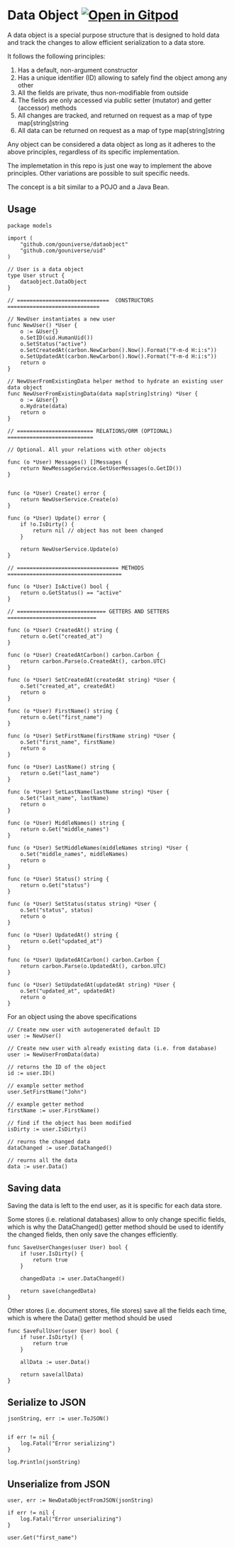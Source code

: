# Data Object <a href="https://gitpod.io/#https://github.com/gouniverse/dataobject" style="float:right:"><img src="https://gitpod.io/button/open-in-gitpod.svg" alt="Open in Gitpod" loading="lazy"></a>

A data object is a special purpose structure that is designed
to hold data and track the changes to allow efficient 
serialization to a data store.

It follows the following principles:

1. Has a default, non-argument constructor
2. Has a unique identifier (ID) allowing to safely find the object among any other
3. All the fields are private, thus non-modifiable from outside
4. The fields are only accessed via public setter (mutator) and getter (accessor) methods
5. All changes are tracked, and returned on request as a map of type map[string]string
6. All data can be returned on request as a map of type map[string]string

Any object can be considered a data object as long as it adheres to the above principles, 
regardless of its specific implementation.

The implemetation in this repo is just one way to implement the above principles. Other variations are possible to suit specific needs.

The concept is a bit similar to a POJO and a Java Bean.

## Usage

```golang
package models

import (
	"github.com/gouniverse/dataobject"
	"github.com/gouniverse/uid"
)

// User is a data object
type User struct {
	dataobject.DataObject
}

// =============================  CONSTRUCTORS =============================

// NewUser instantiates a new user
func NewUser() *User {
	o := &User{}
	o.SetID(uid.HumanUid())
    o.SetStatus("active")
    o.SetCreatedAt(carbon.NewCarbon().Now().Format("Y-m-d H:i:s"))
    o.SetUpdatedAt(carbon.NewCarbon().Now().Format("Y-m-d H:i:s"))
	return o
}

// NewUserFromExistingData helper method to hydrate an existing user data object
func NewUserFromExistingData(data map[string]string) *User {
	o := &User{}
	o.Hydrate(data)
	return o
}

// ======================== RELATIONS/ORM (OPTIONAL) ===========================

// Optional. All your relations with other objects

func (o *User) Messages() []Messages {
	return NewMessageService.GetUserMessages(o.GetID())
}


func (o *User) Create() error {
	return NewUserService.Create(o)
}

func (o *User) Update() error {
    if !o.IsDirty() {
        return nil // object has not been changed
    }

	return NewUserService.Update(o)
}

// ================================ METHODS ====================================

func (o *User) IsActive() bool {
	return o.GetStatus() == "active"
}

// ============================ GETTERS AND SETTERS ============================

func (o *User) CreatedAt() string {
	return o.Get("created_at")
}

func (o *User) CreatedAtCarbon() carbon.Carbon {
	return carbon.Parse(o.CreatedAt(), carbon.UTC)
}

func (o *User) SetCreatedAt(createdAt string) *User {
	o.Set("created_at", createdAt)
	return o
}

func (o *User) FirstName() string {
	return o.Get("first_name")
}

func (o *User) SetFirstName(firstName string) *User {
	o.Set("first_name", firstName)
	return o
}

func (o *User) LastName() string {
	return o.Get("last_name")
}

func (o *User) SetLastName(lastName string) *User {
	o.Set("last_name", lastName)
	return o
}

func (o *User) MiddleNames() string {
	return o.Get("middle_names")
}

func (o *User) SetMiddleNames(middleNames string) *User {
	o.Set("middle_names", middleNames)
	return o
}

func (o *User) Status() string {
	return o.Get("status")
}

func (o *User) SetStatus(status string) *User {
	o.Set("status", status)
	return o
}

func (o *User) UpdatedAt() string {
	return o.Get("updated_at")
}

func (o *User) UpdatedAtCarbon() carbon.Carbon {
	return carbon.Parse(o.UpdatedAt(), carbon.UTC)
}

func (o *User) SetUpdatedAt(updatedAt string) *User {
	o.Set("updated_at", updatedAt)
	return o
}

```

For an object using the above specifications

```
// Create new user with autogenerated default ID
user := NewUser()

// Create new user with already existing data (i.e. from database)
user := NewUserFromData(data)

// returns the ID of the object
id := user.ID()

// example setter method
user.SetFirstName("John")

// example getter method
firstName := user.FirstName()

// find if the object has been modified
isDirty := user.IsDirty()

// reurns the changed data
dataChanged := user.DataChanged()

// reurns all the data
data := user.Data()
```

## Saving data

Saving the data is left to the end user, as it is specific for each data store.

Some stores (i.e. relational databases) allow to only change specific fields,
which is why the DataChanged() getter method should be used to identify
the changed fields, then only save the changes efficiently.

```
func SaveUserChanges(user User) bool {
    if !user.IsDirty() {
        return true
    }

    changedData := user.DataChanged()

    return save(changedData)
}
```

Other stores (i.e. document stores, file stores) save all the fields each time, 
which is where the Data() getter method should be used

```
func SaveFullUser(user User) bool {
    if !user.IsDirty() {
        return true
    }

    allData := user.Data()

    return save(allData)
}
```

## Serialize to JSON

```golang
jsonString, err := user.ToJSON()


if err != nil {
    log.Fatal("Error serializing")
}

log.Println(jsonString)

```


## Unserialize from JSON

```golang
user, err := NewDataObjectFromJSON(jsonString)

if err != nil {
    log.Fatal("Error unserializing")
}

user.Get("first_name")
```
